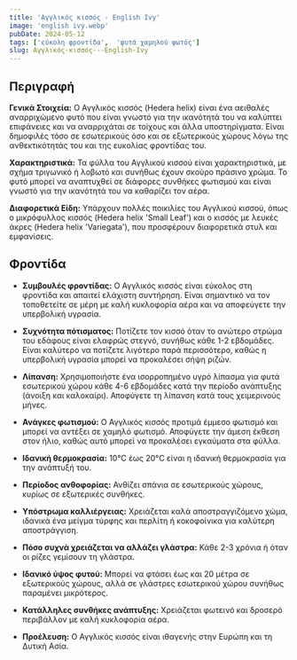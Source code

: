 ```yaml
---
title: 'Αγγλικός κισσός - English Ivy'
image: 'english ivy.webp'
pubDate: 2024-05-12
tags: ['εύκολη φροντίδα',  'φυτά χαμηλού φωτός']
slug: Αγγλικός-κισσός---English-Ivy
---
```


**Περιγραφή**
----------------
**Γενικά Στοιχεία:**
Ο Αγγλικός κισσός (Hedera helix) είναι ένα αειθαλές αναρριχώμενο φυτό που είναι γνωστό για την ικανότητά του να καλύπτει επιφάνειες και να αναρριχάται σε τοίχους και άλλα υποστηρίγματα. Είναι δημοφιλές τόσο σε εσωτερικούς όσο και σε εξωτερικούς χώρους λόγω της ανθεκτικότητάς του και της ευκολίας φροντίδας του.

**Χαρακτηριστικά:**
Τα φύλλα του Αγγλικού κισσού είναι χαρακτηριστικά, με σχήμα τριγωνικό ή λοβωτό και συνήθως έχουν σκούρο πράσινο χρώμα. Το φυτό μπορεί να αναπτυχθεί σε διάφορες συνθήκες φωτισμού και είναι γνωστό για την ικανότητά του να καθαρίζει τον αέρα.

**Διαφορετικά Είδη:**
Υπάρχουν πολλές ποικιλίες του Αγγλικού κισσού, όπως ο μικρόφυλλος κισσός (Hedera helix 'Small Leaf') και ο κισσός με λευκές άκρες (Hedera helix 'Variegata'), που προσφέρουν διαφορετικά στυλ και εμφανίσεις.

**Φροντίδα**
--------------
* **Συμβουλές φροντίδας:** 
  Ο Αγγλικός κισσός είναι εύκολος στη φροντίδα και απαιτεί ελάχιστη συντήρηση. Είναι σημαντικό να τον τοποθετείτε σε μέρη με καλή κυκλοφορία αέρα και να αποφεύγετε την υπερβολική υγρασία.

* **Συχνότητα πότισματος:** 
  Ποτίζετε τον κισσό όταν το ανώτερο στρώμα του εδάφους είναι ελαφρώς στεγνό, συνήθως κάθε 1-2 εβδομάδες. Είναι καλύτερο να ποτίζετε λιγότερο παρά περισσότερο, καθώς η υπερβολική υγρασία μπορεί να προκαλέσει σήψη ριζών.

* **Λίπανση:** 
  Χρησιμοποιήστε ένα ισορροπημένο υγρό λίπασμα για φυτά εσωτερικού χώρου κάθε 4-6 εβδομάδες κατά την περίοδο ανάπτυξης (άνοιξη και καλοκαίρι). Αποφύγετε τη λίπανση κατά τους χειμερινούς μήνες.

* **Ανάγκες φωτισμού:** 
  Ο Αγγλικός κισσός προτιμά έμμεσο φωτισμό και μπορεί να αντέξει σε χαμηλό φωτισμό. Αποφύγετε την άμεση έκθεση στον ήλιο, καθώς αυτό μπορεί να προκαλέσει εγκαύματα στα φύλλα.

* **Ιδανική θερμοκρασία:** 
  10°C έως 20°C είναι η ιδανική θερμοκρασία για την ανάπτυξή του.

* **Περίοδος ανθοφορίας:**
  Ανθίζει σπάνια σε εσωτερικούς χώρους, κυρίως σε εξωτερικές συνθήκες.

* **Υπόστρωμα καλλιέργειας:**
  Χρειάζεται καλά αποστραγγιζόμενο χώμα, ιδανικά ένα μείγμα τύρφης και περλίτη ή κοκοφοίνικα για καλύτερη αποστράγγιση.

* **Πόσο συχνά χρειάζεται να αλλάζει γλάστρα:** 
  Κάθε 2-3 χρόνια ή όταν οι ρίζες γεμίσουν τη γλάστρα.

* **Ιδανικό ύψος φυτού:** 
  Μπορεί να φτάσει έως και 20 μέτρα σε εξωτερικούς χώρους, αλλά σε γλάστρες εσωτερικού χώρου συνήθως παραμένει μικρότερος.

* **Κατάλληλες συνθήκες ανάπτυξης:** 
  Χρειάζεται φωτεινό και δροσερό περιβάλλον με καλή κυκλοφορία αέρα.

* **Προέλευση:**
  Ο Αγγλικός κισσός είναι ιθαγενής στην Ευρώπη και τη Δυτική Ασία.